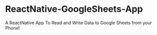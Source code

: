 # ReactNative-GoogleSheets-App
A ReactNative App To Read and Write Data to Google Sheets from your Phone!
